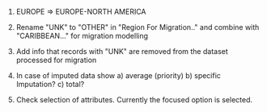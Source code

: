1. EUROPE => EUROPE-NORTH AMERICA
2. Rename "UNK" to "OTHER" in "Region For Migration.." and combine with "CARIBBEAN..." for migration modelling
3. Add info that records with "UNK" are removed from the dataset processed for migration

4. In case of imputed data show
  a) average (priority)
  b) specific Imputation?
  c) total?
5. Check selection of attributes. Currently the focused option is selected.
